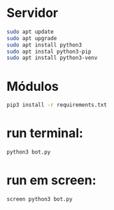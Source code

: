 # Servidor
```bash
sudo apt update
sudo apt upgrade
sudo apt install python3
sudo apt instal python3-pip
sudo apt install python3-venv
```

# Módulos
```bash
pip3 install -r requirements.txt
```

# run terminal:
```bash
python3 bot.py
```

# run em screen:
```bash
screen python3 bot.py
```
